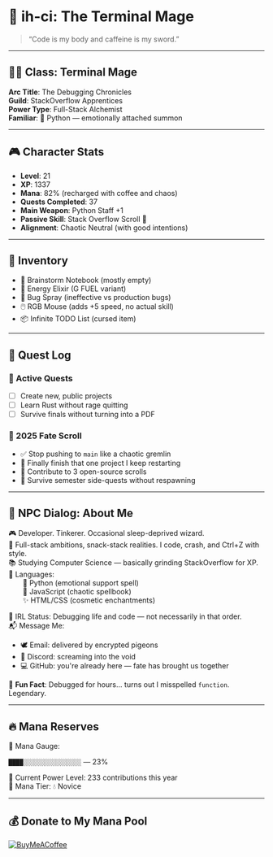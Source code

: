 # 🌸 ih-ci: The Terminal Mage

> “Code is my body and caffeine is my sword.”

---

## 🧙‍♂️ Class: Terminal Mage  
**Arc Title**: The Debugging Chronicles  
**Guild**: StackOverflow Apprentices  
**Power Type**: Full-Stack Alchemist  
**Familiar**: 🐍 Python — emotionally attached summon  

---

## 🎮 Character Stats
- **Level**: 21  
- **XP**: 1337  
- **Mana**: 82% (recharged with coffee and chaos)  
- **Quests Completed**: 37  
- **Main Weapon**: Python Staff +1  
- **Passive Skill**: Stack Overflow Scroll 📜  
- **Alignment**: Chaotic Neutral (with good intentions)

---

## 🎒 Inventory
- 🧠 Brainstorm Notebook (mostly empty)  
- 🧃 Energy Elixir (G FUEL variant)  
- 🔧 Bug Spray (ineffective vs production bugs)  
- 🖱️ RGB Mouse (adds +5 speed, no actual skill)  
- 📦 Infinite TODO List (cursed item)  

---

## 📜 Quest Log

### 🧾 Active Quests
- [ ] Create new, public projects  
- [ ] Learn Rust without rage quitting  
- [ ] Survive finals without turning into a PDF  

### 🔮 2025 Fate Scroll
- ✅ Stop pushing to `main` like a chaotic gremlin  
- 🚧 Finally finish that one project I keep restarting  
- 🌱 Contribute to 3 open-source scrolls  
- 🤝 Survive semester side-quests without respawning  

---

## 💬 NPC Dialog: About Me

🎮 Developer. Tinkerer. Occasional sleep-deprived wizard.  
🍿 Full-stack ambitions, snack-stack realities. I code, crash, and Ctrl+Z with style.  
📚 Studying Computer Science — basically grinding StackOverflow for XP.  
🔧 Languages:  
  🐍 Python (emotional support spell)  
  📜 JavaScript (chaotic spellbook)  
  ✨ HTML/CSS (cosmetic enchantments)  

👾 IRL Status: Debugging life and code — not necessarily in that order.  
📬 Message Me:  
- 🕊️ Email: delivered by encrypted pigeons  
- 💬 Discord: screaming into the void  
- 💻 GitHub: you're already here — fate has brought us together  

🧠 **Fun Fact**: Debugged for hours... turns out I misspelled `function`. Legendary.

---

## 🔥 Mana Reserves





























































































































<!-- MANA-START -->
🧙 Mana Gauge:  

`████░░░░░░░░░░░░░░░░` — 23%

🧪 Current Power Level: 233 contributions this year  
🔋 Mana Tier: 💧 Novice
<!-- MANA-END -->





























































































































---

## 💰 Donate to My Mana Pool
[![BuyMeACoffee](https://img.shields.io/badge/Buy%20Me%20a%20Coffee-ffdd00?style=for-the-badge&logo=buy-me-a-coffee&logoColor=black)](https://buymeacoffee.com/ihci) 
